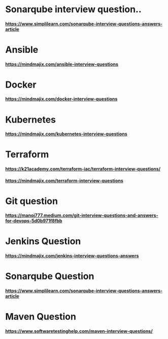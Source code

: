 # Sonarqube interview question..
#### https://www.simplilearn.com/sonarqube-interview-questions-answers-article

# Ansible 
#### https://mindmajix.com/ansible-interview-questions

# Docker
#### https://mindmajix.com/docker-interview-questions

# Kubernetes
#### https://mindmajix.com/kubernetes-interview-questions

# Terraform 
#### https://k21academy.com/terraform-iac/terraform-interview-questions/
#### https://mindmajix.com/terraform-interview-questions

# Git question
#### https://manoj777.medium.com/git-interview-questions-and-answers-for-devops-5d0b971f8fbb

# Jenkins Question
#### https://mindmajix.com/jenkins-interview-questions-answers

# Sonarqube Question
#### https://www.simplilearn.com/sonarqube-interview-questions-answers-article

# Maven Question
#### https://www.softwaretestinghelp.com/maven-interview-questions/
